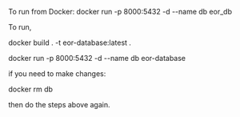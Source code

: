 To run from Docker:
docker run -p 8000:5432 -d --name db eor_db



To run,

docker build . -t eor-database:latest .

docker run -p 8000:5432 -d --name db eor-database

if you need to make changes:

docker rm db

then do the steps above again.